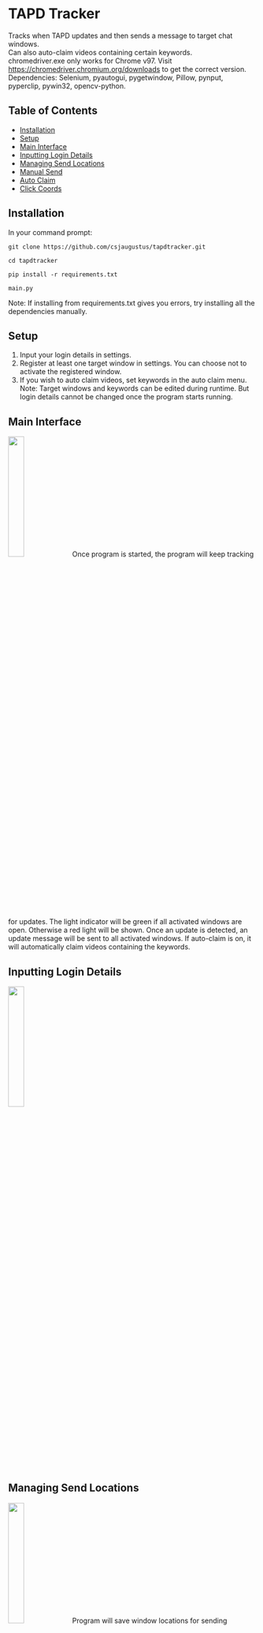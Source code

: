 # TAPD Tracker
Tracks when TAPD updates and then sends a message to target chat windows.<br/>
Can also auto-claim videos containing certain keywords.<br/>
chromedriver.exe only works for Chrome v97. Visit https://chromedriver.chromium.org/downloads to get the correct version.<br/>
Dependencies: Selenium, pyautogui, pygetwindow, Pillow, pynput, pyperclip, pywin32, opencv-python.

## Table of Contents
* [Installation](#installation)
* [Setup](#setup)
* [Main Interface](#main-interface)
* [Inputting Login Details](#inputting-login-details)
* [Managing Send Locations](#managing-send-locations)
* [Manual Send](#manual-send)
* [Auto Claim](#auto-claim)
* [Click Coords](#click-coords)

## Installation
In your command prompt:
```
git clone https://github.com/csjaugustus/tapdtracker.git
```
```
cd tapdtracker
```
```
pip install -r requirements.txt
```
```
main.py
```
Note: If installing from requirements.txt gives you errors, try installing all the dependencies manually.

## Setup
1. Input your login details in settings.<br/>
2. Register at least one target window in settings. You can choose not to activate the registered window.<br/>
3. If you wish to auto claim videos, set keywords in the auto claim menu.<br/>
Note: Target windows and keywords can be edited during runtime. But login details cannot be changed once the program starts running.

## Main Interface
<img src="https://user-images.githubusercontent.com/61149391/153204300-6d32495b-43bb-4e29-b2fa-f0d18ef6dfba.png" width=25% height=25%>
Once program is started, the program will keep tracking for updates. The light indicator will be green if all activated windows are open. Otherwise a red light will be shown. Once an update is detected, an update message will be sent to all activated windows. If auto-claim is on, it will automatically claim videos containing the keywords.

## Inputting Login Details
<img src="https://user-images.githubusercontent.com/61149391/128975645-f6e6de62-37af-40b8-aef3-2598ce0346db.png" width=25% height=25%>

## Managing Send Locations
<img src="https://user-images.githubusercontent.com/61149391/153374062-114f9677-9097-4186-b93b-ce405baa35b0.png" width=25% height=25%>
Program will save window locations for sending messages. To get coords, simply click on "Get Coords", then click your desired area, and the coords will be filled in automatically. Window activation status is updated in real time, even when the program is running.

## Manual Send
<img src="https://user-images.githubusercontent.com/61149391/128976079-54e5a5e5-09c9-4987-836a-baeaa8b87d0c.png" width=25% height=25%>
Allows you to manually send a message to the activated windows. 

## Auto Claim
<img src="https://user-images.githubusercontent.com/61149391/153204636-e5404b1e-cc63-4e0d-9738-bb0bdfbe45ba.png" width=25% height=25%>
Allows you to input keywords to claim and not to claim. There is also a claim-all toggle to claim all videos except those on the not-to-claim list.

## Click Coords
<img src="https://user-images.githubusercontent.com/61149391/153373661-3914c9b4-df4b-402c-8c57-aeae77479317.png" width=25% height=25%>
Provide the coordinates necessary for auto-claim feature. You need to provide 2 sets of coordinates, one of the comment box, one of any area outside the comment box (to close the popup window). Simply click on "Get Coords", then click your desired area, and the coords will be filled in automatically.


